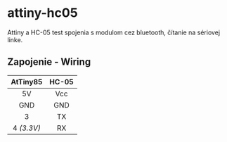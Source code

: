# attiny-hc05
Attiny a HC-05 test spojenia s modulom cez bluetooth, čítanie na sériovej linke.
## Zapojenie - Wiring

AtTiny85|HC-05
:----------: | :----------:
5V|Vcc
GND|GND
3|TX
4 *(3.3V)*|RX
